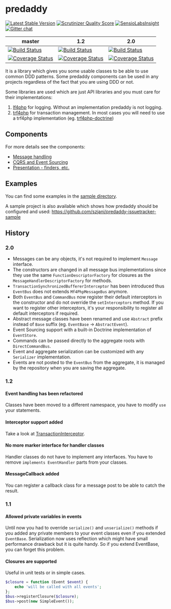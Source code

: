 predaddy
========
[![Latest Stable Version](https://poser.pugx.org/predaddy/predaddy/v/stable.png)](https://packagist.org/packages/predaddy/predaddy)
[![Scrutinizer Quality Score](https://scrutinizer-ci.com/g/szjani/predaddy/badges/quality-score.png?s=496589a983254d22b4334552572b833061b9bd03)](https://scrutinizer-ci.com/g/szjani/predaddy/)
[![SensioLabsInsight](https://insight.sensiolabs.com/projects/ad36fc7a-f48d-4919-b20d-90eae34aecd9/mini.png)](https://insight.sensiolabs.com/projects/ad36fc7a-f48d-4919-b20d-90eae34aecd9)
[![Gitter chat](https://badges.gitter.im/szjani/predaddy.png)](https://gitter.im/szjani/predaddy)

|master|1.2|2.0|
|------|---|---|
|[![Build Status](https://travis-ci.org/szjani/predaddy.png?branch=master)](https://travis-ci.org/szjani/predaddy)|[![Build Status](https://travis-ci.org/szjani/predaddy.png?branch=1.2)](https://travis-ci.org/szjani/predaddy)| [![Build Status](https://travis-ci.org/szjani/predaddy.png?branch=2.0)](https://travis-ci.org/szjani/predaddy)|
|[![Coverage Status](https://coveralls.io/repos/szjani/predaddy/badge.png?branch=master)](https://coveralls.io/r/szjani/predaddy?branch=master)|[![Coverage Status](https://coveralls.io/repos/szjani/predaddy/badge.png?branch=1.2)](https://coveralls.io/r/szjani/predaddy?branch=1.2)|[![Coverage Status](https://coveralls.io/repos/szjani/predaddy/badge.png?branch=2.0)](https://coveralls.io/r/szjani/predaddy?branch=2.0)|

It is a library which gives you some usable classes to be able to use common DDD patterns. Some predaddy components can be used in any projects regardless of the fact that you are using DDD or not.

Some libraries are used which are just API libraries and you must care for their implementations:

1. [lf4php](https://github.com/szjani/lf4php) for logging. Without an implementation predaddy is not logging.
2. [trf4php](https://github.com/szjani/trf4php) for transaction management. In most cases you will need to use a trf4php implementation (eg. [trf4php-doctrine](https://github.com/szjani/trf4php-doctrine))

Components
----------

For more details see the components:

 - [Message handling](https://github.com/szjani/predaddy/tree/2.0/src/predaddy/messagehandling#messagebus)
 - [CQRS and Event Sourcing](https://github.com/szjani/predaddy/tree/2.0/src/predaddy/domain#cqrs--event-sourcing)
 - [Presentation - finders, etc.](https://github.com/szjani/predaddy/tree/2.0/src/predaddy/presentation#paginator-components)

Examples
--------

You can find some examples in the [sample directory](https://github.com/szjani/predaddy/tree/master/tests/src/sample).

A sample project is also available which shows how predaddy should be configured and used: https://github.com/szjani/predaddy-issuetracker-sample

History
-------

### 2.0

 - Messages can be any objects, it's not required to implement `Message` interface.
 - The constructors are changed in all message bus implementations since they use the same `FunctionDescriptorFactory` for closures as the `MessageHandlerDescriptorFactory` for methods.
 - `TransactionSynchronizedBuffererInterceptor` has been introduced thus `EventBus` does not extends `Mf4PhpMessageBus` anymore.
 - Both `EventBus` and `CommandBus` now register their default interceptors in the constructor and do not override the `setInterceptors` method. If you want to register other interceptors,
 it's your responsibility to register all default interceptors if required.
 - Abstract message classes have been renamed and use `Abstract` prefix instead of `Base` suffix (eg. `EventBase` -> `AbstractEvent`).
 - Event Sourcing support with a built-in Doctrine implementation of `EventStore`.
 - Commands can be passed directly to the aggregate roots with `DirectCommandBus`.
 - Event and aggregate serialization can be customized with any `Serializer` implementation.
 - Events are not posted to the `EventBus` from the aggregate, it is managed by the repository when you are saving the aggregate.

### 1.2

#### Event handling has been refactored

Classes have been moved to a different namespace, you have to modify `use` your statements.

#### Interceptor support added

Take a look at [TransactionInterceptor](https://github.com/szjani/predaddy/blob/1.2/src/predaddy/messagehandling/interceptors/TransactionInterceptor.php).

#### No more marker interface for handler classes

Handler classes do not have to implement any interfaces. You have to remove `implements EventHandler` parts from your classes.

#### MessageCallback added

You can register a callback class for a message post to be able to catch the result.

### 1.1

#### Allowed private variables in events

Until now you had to override `serialize()` and `unserialize()` methods if you added any private members to your event classes even if you extended `EventBase`.
Serialization now uses reflection which might have small performance drawback but it is quite handy. So if you extend EventBase, you can forget this problem.

#### Closures are supported

Useful in unit tests or in simple cases.

```php
$closure = function (Event $event) {
    echo 'will be called with all events';
};
$bus->registerClosure($closure);
$bus->post(new SimpleEvent());
